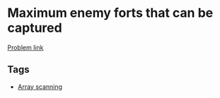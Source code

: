# Maximum enemy forts that can be captured

[Problem link](https://leetcode.com/problems/maximum-enemy-forts-that-can-be-captured/)

## Tags

* [Array scanning](/README.md#Array_scanning)
